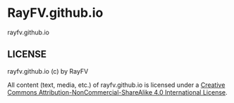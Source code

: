 # RayFV.github.io

rayfv.github.io

## LICENSE

rayfv.github.io (c) by RayFV

All content (text, media, etc.) of rayfv.github.io is licensed under a
[Creative Commons Attribution-NonCommercial-ShareAlike 4.0 International License](http://creativecommons.org/licenses/by-nc-sa/4.0/).

